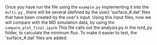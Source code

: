 Once you have run the file using the `example.py` implementing it into the `multi.py` , there will be several (defined by the user) 'surface_#.dat' files that have been created by the user's input. Using this input files, now we will compare with the MD simulation data, by using the `compare_plot_final.ipynb` This file calls out the analysis.py in the rotd_py folder, to calculate the minimum flux.
To make it easier to test, the 'surface_#.dat' files are added.
